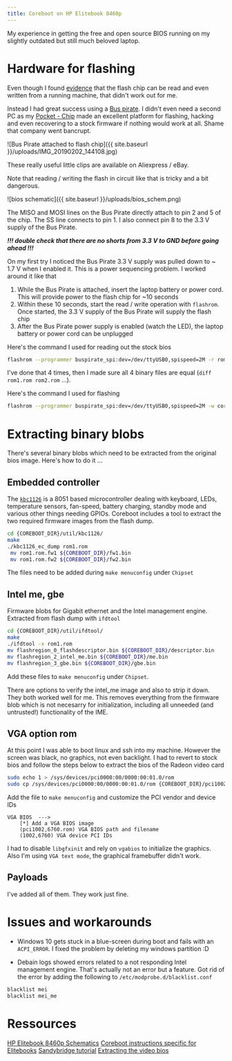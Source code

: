 ```yaml
---
title: Coreboot on HP Elitebook 8460p
---
```


My experience in getting the free and open source BIOS running on my slightly outdated but still much beloved laptop.

# Hardware for flashing
Even though I found [evidence](https://www.coreboot.org/Board:hp/8770w#Flashing) that the flash chip can be read and even written from a running machine, that didn't work out for me.

Instead I had great success using a [Bus pirate](https://en.wikipedia.org/wiki/Bus_Pirate). I didn't even need a second PC as my [Pocket - Chip](https://en.wikipedia.org/wiki/CHIP_(computer)) made an excellent platform for flashing, hacking and even recovering to a stock firmware if nothing would work at all. Shame that company went bancrupt.

![Bus Pirate attached to flash chip]({{ site.baseurl }}/uploads/IMG_20190202_144108.jpg)

These really useful little clips are available on Aliexpress / eBay.

Note that reading / writing the flash in circuit like that is tricky and a bit dangerous.

![bios schematic]({{ site.baseurl }}/uploads/bios_schem.png)

The MISO and MOSI lines on the Bus Pirate directly attach to pin 2 and 5 of the chip. The SS line connects to pin 1. I also connect pin 8 to the 3.3 V supply of the Bus Pirate. 

___!!! double check that there are no shorts from 3.3 V to GND before going ahead !!!___

On my first try I noticed the Bus Pirate 3.3 V supply was pulled down to ~ 1.7 V when I enabled it. This is a power sequencing problem. I worked around it like that

  1. While the Bus Pirate is attached, insert the laptop battery or power cord. This will provide power to the flash chip for ~10 seconds
  2. Within these 10 seconds, start the read / write operation with `flashrom`. Once started, the 3.3 V supply of the Bus Pirate will supply the flash chip
  3. After the Bus Pirate power supply is enabled (watch the LED), the laptop battery or power cord can be unplugged


Here's the command I used for reading out the stock bios

```bash
flashrom --programmer buspirate_spi:dev=/dev/ttyUSB0,spispeed=2M -r rom1.rom
```

I've done that 4 times, then I made sure all 4 binary files are equal (`diff rom1.rom rom2.rom` ...). 

Here's the command I used for flashing

```bash
flashrom --programmer buspirate_spi:dev=/dev/ttyUSB0,spispeed=2M -w coreboot.rom
```

# Extracting binary blobs
There's several binary blobs which need to be extracted from the original bios image. Here's how to do it ...

## Embedded controller
The [`kbc1126`](ftp://ftp.smsc.com/pub/Data_Briefs/1122db.pdf) is a 8051 based microcontroller dealing with keyboard, LEDs, temperature sensors, fan-speed, battery charging, standby mode and various other things needing GPIOs.
Coreboot includes a tool to extract the two required firmware images from the flash dump.

```bash
cd {COREBOOT_DIR}/util/kbc1126/
make
./kbc1126_ec_dump rom1.rom
 mv rom1.rom.fw1 ${COREBOOT_DIR}/fw1.bin
 mv rom1.rom.fw2 ${COREBOOT_DIR}/fw2.bin
```
The files need to be added during `make menuconfig` under `Chipset`

## Intel me, gbe
Firmware blobs for Gigabit ethernet and the Intel management engine. Extracted from flash dump with `ifdtool`

```bash
cd {COREBOOT_DIR}/util/ifdtool/
make
./ifdtool -x rom1.rom
mv flashregion_0_flashdescriptor.bin ${COREBOOT_DIR}/descriptor.bin
mv flashregion_2_intel_me.bin ${COREBOOT_DIR}/me.bin
mv flashregion_3_gbe.bin ${COREBOOT_DIR}/gbe.bin
```

Add these files to `make menuconfig` under `Chipset`.

There are options to verify the intel_me image and also to strip it down. They both worked well for me. This removes everything from the firmware blob which is not necesarry for initialization, including all unneeded (and untrusted!) functionality of the IME.

## VGA option rom
At this point I was able to boot linux and ssh into my machine. However the screen was black, no graphics, not even backlight.
I had to revert to stock bios and follow the steps below to extract the bios of the Radeon video card

```bash
sudo echo 1 > /sys/devices/pci0000:00/0000:00:01.0/rom
sudo cp /sys/devices/pci0000:00/0000:00:01.0/rom {COREBOOT_DIR}/pci1002,6760.rom
```

Add the file to `make menuconfig` and customize the PCI vendor and device IDs

```
VGA BIOS  --->
    [*] Add a VGA BIOS image
    (pci1002,6760.rom) VGA BIOS path and filename
    (1002,6760) VGA device PCI IDs
```

I had to disable `libgfxinit` and rely on `vgabios` to initialize the graphics. Also I'm using `VGA text mode`, the graphical framebuffer didn't work.

## Payloads
I've added all of them. They work just fine.

# Issues and workarounds
  * Windows 10 gets stuck in a blue-screen during boot and fails with an `ACPI_ERROR`. I fixed the problem by deleting my windows partition :D

  * Debain logs showed errors related to a not responding Intel management engine. That's actually not an error but a feature. Got rid of the error by adding the following to `/etc/modprobe.d/blacklist.conf`

  ```bash
  blacklist mei
  blacklist mei_me
  ```

# Ressources
[HP Elitebook 8460p Schematics](https://duckduckgo.com/?q=%22CLASH+UMA+MV+BUILD+2011.02.14%22&t=hi&ia=web)
[Coreboot instructions specific for Elitebooks](https://www.coreboot.org/HP_Elitebook)
[Sandybridge tutorial](https://www.coreboot.org/Intel_Sandybridge_Build_Tutorial)
[Extracting the video bios](https://www.coreboot.org/VGA_support#Retrieval_via_Linux_kernel)